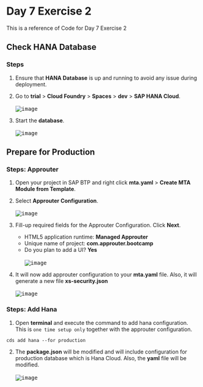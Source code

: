 # Day 7 Exercise 2
This is a reference of Code for Day 7 Exercise 2

## Check HANA Database
### Steps
1. Ensure that **HANA Database** is up and running to avoid any issue during deployment.
2. Go to **trial** > **Cloud Foundry** > **Spaces** > **dev** > **SAP HANA Cloud**. <br>   
<kbd> ![image](https://github.com/takaobaltazar/sap-capm-bookshop/assets/9301953/c4e6e1b9-9aa9-4a27-a24e-c602280a0a4b) </kbd>

3. Start the **database**. <br>   
<kbd> ![image](https://github.com/takaobaltazar/sap-capm-bookshop/assets/9301953/8e5cf0a0-b99e-4481-bc9c-9435cecb70ff) </kbd>

## Prepare for Production
### Steps: Approuter
1. Open your project in SAP BTP and right click **mta.yaml** > **Create MTA Module from Template**.<br>   
2. Select **Approuter Configuration**.<br>   
<kbd> ![image](https://github.com/takaobaltazar/sap-capm-bookshop/assets/9301953/9e4e3995-aebd-4c5a-b57f-1f971b055657) </kbd>

3. Fill-up required fields for the Approuter Configuration. Click **Next**.
    - HTML5 application runtime: **Managed Approuter**
    - Unique name of project: **com.approuter.bootcamp**
    - Do you plan to add a UI? **Yes**<br>   
    <kbd> ![image](https://github.com/takaobaltazar/sap-capm-bookshop/assets/9301953/e481c810-6499-468b-8e20-b529f011ac88) </kbd>

4. It will now add approuter configuration to your **mta.yaml** file. Also, it will generate a new file **xs-security.json**<br>   
<kbd> ![image](https://github.com/takaobaltazar/sap-capm-bookshop/assets/9301953/d091d382-2c44-4823-afcc-4feb3a2c5d0a) </kbd><br>    

### Steps: Add Hana
1. Open **terminal** and execute the command to add hana configuration. This is `one time setup only` together with the approuter configuration.
```cds
cds add hana --for production
```

2. The **package.json** will be modified and will include configuration for production database which is Hana Cloud. Also, the **yaml** file will be modified. <br>   
<kbd> ![image](https://github.com/takaobaltazar/sap-capm-bookshop/assets/9301953/cf9e3cb8-ee79-4e19-a25c-3447e7078023) </kbd>



